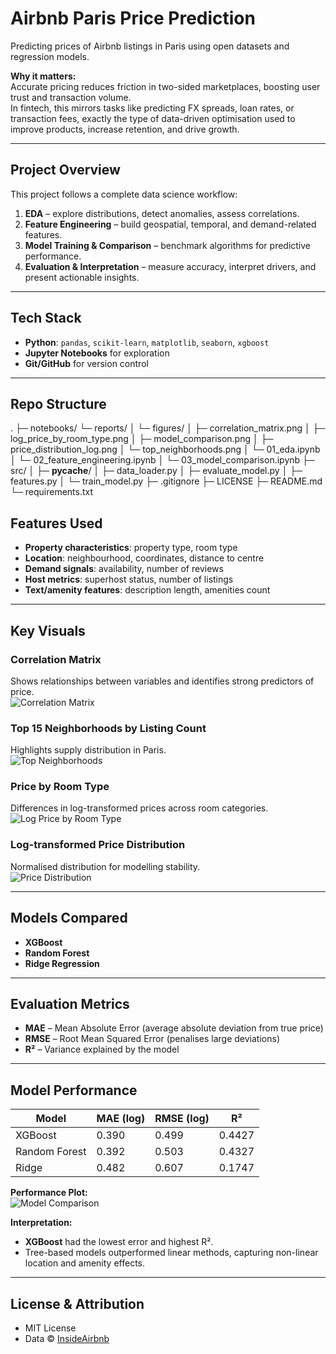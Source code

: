 # Airbnb Paris Price Prediction

Predicting prices of Airbnb listings in Paris using open datasets and regression models.  

**Why it matters:**  
Accurate pricing reduces friction in two-sided marketplaces, boosting user trust and transaction volume.  
In fintech, this mirrors tasks like predicting FX spreads, loan rates, or transaction fees, exactly the type of data-driven optimisation used to improve products, increase retention, and drive growth.

---

## Project Overview

This project follows a complete data science workflow:
1. **EDA** – explore distributions, detect anomalies, assess correlations.
2. **Feature Engineering** – build geospatial, temporal, and demand-related features.
3. **Model Training & Comparison** – benchmark algorithms for predictive performance.
4. **Evaluation & Interpretation** – measure accuracy, interpret drivers, and present actionable insights.

---

## Tech Stack

- **Python**: `pandas`, `scikit-learn`, `matplotlib`, `seaborn`, `xgboost`
- **Jupyter Notebooks** for exploration
- **Git/GitHub** for version control

---

## Repo Structure
.
├─ notebooks/ 
  └─ reports/
│  └─ figures/
│     ├─ correlation_matrix.png
│     ├─ log_price_by_room_type.png
│     ├─ model_comparison.png
│     ├─ price_distribution_log.png
│     └─ top_neighborhoods.png
│ └─ 01_eda.ipynb
│ └─ 02_feature_engineering.ipynb
│ └─ 03_model_comparison.ipynb
├─ src/
│  ├─ __pycache__/
│  ├─ data_loader.py
│  ├─ evaluate_model.py
│  ├─ features.py
│  └─ train_model.py
├─ .gitignore
├─ LICENSE
├─ README.md
└─ requirements.txt


## Features Used

- **Property characteristics**: property type, room type  
- **Location**: neighbourhood, coordinates, distance to centre  
- **Demand signals**: availability, number of reviews  
- **Host metrics**: superhost status, number of listings  
- **Text/amenity features**: description length, amenities count

---

## Key Visuals

### Correlation Matrix
Shows relationships between variables and identifies strong predictors of price.  
![Correlation Matrix](reports/figures/correlation_matrix.png)

### Top 15 Neighborhoods by Listing Count
Highlights supply distribution in Paris.  
![Top Neighborhoods](reports/figures/top_neighborhoods.png)

### Price by Room Type
Differences in log-transformed prices across room categories.  
![Log Price by Room Type](reports/figures/log_price_by_room_type.png)

### Log-transformed Price Distribution
Normalised distribution for modelling stability.  
![Price Distribution](reports/figures/price_distribution.png)

---

## Models Compared

- **XGBoost**  
- **Random Forest**  
- **Ridge Regression**

---

## Evaluation Metrics

- **MAE** – Mean Absolute Error (average absolute deviation from true price)  
- **RMSE** – Root Mean Squared Error (penalises large deviations)  
- **R²** – Variance explained by the model  
---

## Model Performance

| Model         | MAE (log) | RMSE (log) | R²     |
|---------------|-----------|------------|--------|
| XGBoost       | 0.390     | 0.499      | 0.4427 |
| Random Forest | 0.392     | 0.503      | 0.4327 |
| Ridge         | 0.482     | 0.607      | 0.1747 |

**Performance Plot:**  
![Model Comparison](reports/figures/model_comparison.png)

**Interpretation:**  
- **XGBoost** had the lowest error and highest R².
- Tree-based models outperformed linear methods, capturing non-linear location and amenity effects.

---

## License & Attribution

- MIT License
- Data © [InsideAirbnb](http://insideairbnb.com/get-the-data.html)
